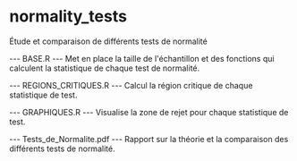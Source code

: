 # normality_tests
Étude et comparaison de différents tests de normalité

--- BASE.R ---
Met en place la taille de l'échantillon et des fonctions
qui calculent la statistique de chaque test de normalité.

--- REGIONS_CRITIQUES.R ---
Calcul la région critique de chaque statistique de test.

--- GRAPHIQUES.R --- 
Visualise la zone de rejet pour chaque statistique de test.

--- Tests_de_Normalite.pdf ---
Rapport sur la théorie et la comparaison des différents
tests de normalité.
